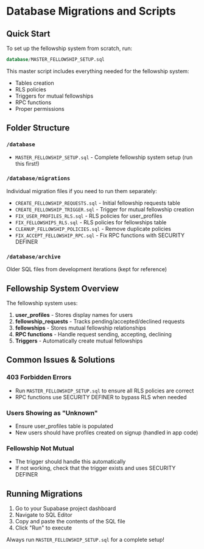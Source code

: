 # Database Migrations and Scripts

## Quick Start

To set up the fellowship system from scratch, run:
```sql
database/MASTER_FELLOWSHIP_SETUP.sql
```

This master script includes everything needed for the fellowship system:
- Tables creation
- RLS policies
- Triggers for mutual fellowships
- RPC functions
- Proper permissions

## Folder Structure

### `/database`
- `MASTER_FELLOWSHIP_SETUP.sql` - Complete fellowship system setup (run this first!)

### `/database/migrations`
Individual migration files if you need to run them separately:
- `CREATE_FELLOWSHIP_REQUESTS.sql` - Initial fellowship requests table
- `CREATE_FELLOWSHIP_TRIGGER.sql` - Trigger for mutual fellowship creation
- `FIX_USER_PROFILES_RLS.sql` - RLS policies for user_profiles
- `FIX_FELLOWSHIPS_RLS.sql` - RLS policies for fellowships table
- `CLEANUP_FELLOWSHIP_POLICIES.sql` - Remove duplicate policies
- `FIX_ACCEPT_FELLOWSHIP_RPC.sql` - Fix RPC functions with SECURITY DEFINER

### `/database/archive`
Older SQL files from development iterations (kept for reference)

## Fellowship System Overview

The fellowship system uses:
1. **user_profiles** - Stores display names for users
2. **fellowship_requests** - Tracks pending/accepted/declined requests
3. **fellowships** - Stores mutual fellowship relationships
4. **RPC functions** - Handle request sending, accepting, declining
5. **Triggers** - Automatically create mutual fellowships

## Common Issues & Solutions

### 403 Forbidden Errors
- Run `MASTER_FELLOWSHIP_SETUP.sql` to ensure all RLS policies are correct
- RPC functions use SECURITY DEFINER to bypass RLS when needed

### Users Showing as "Unknown"
- Ensure user_profiles table is populated
- New users should have profiles created on signup (handled in app code)

### Fellowship Not Mutual
- The trigger should handle this automatically
- If not working, check that the trigger exists and uses SECURITY DEFINER

## Running Migrations

1. Go to your Supabase project dashboard
2. Navigate to SQL Editor
3. Copy and paste the contents of the SQL file
4. Click "Run" to execute

Always run `MASTER_FELLOWSHIP_SETUP.sql` for a complete setup!